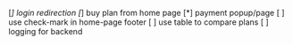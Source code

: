 [*] login redirection
[*] buy plan from home page
[*] payment popup/page
[ ] use check-mark in home-page footer
[ ] use table to compare plans
[ ] logging for backend